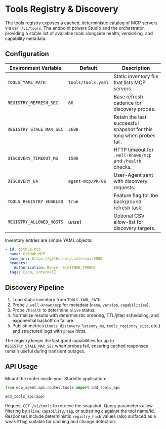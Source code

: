 # Tools Registry & Discovery

The tools registry exposes a cached, deterministic catalog of MCP servers via
`GET /v1/tools`. The endpoint powers Studio and the orchestrator, providing a
stable list of available tools alongside health, versioning, and capability
metadata.

## Configuration

| Environment Variable | Default | Description |
| -------------------- | ------- | ----------- |
| `TOOLS_YAML_PATH` | `tools/tools.yaml` | Static inventory file that lists MCP servers. |
| `REGISTRY_REFRESH_SEC` | `60` | Base refresh cadence for discovery probes. |
| `REGISTRY_STALE_MAX_SEC` | `3600` | Retain the last successful snapshot for this long when probes fail. |
| `DISCOVERY_TIMEOUT_MS` | `1500` | HTTP timeout for `.well-known/mcp` and `/health` checks. |
| `DISCOVERY_UA` | `agent-mcp/PR-06` | User-Agent sent with discovery requests. |
| `TOOLS_REGISTRY_ENABLED` | `true` | Feature flag for the background refresh task. |
| `REGISTRY_ALLOWED_HOSTS` | _unset_ | Optional CSV allow-list for discovery targets. |

Inventory entries are simple YAML objects:

```yaml
- id: github-mcp
  name: GitHub MCP
  base_url: https://github-mcp.internal:8080
  headers:
    Authorization: Bearer ${GITHUB_TOKEN}
  tags: [scm, internal]
```

## Discovery Pipeline

1. Load static inventory from `TOOLS_YAML_PATH`.
2. Probe `/.well-known/mcp` for metadata (`name`, `version`, `capabilities`).
3. Probe `/health` to determine `alive` status.
4. Normalize results with deterministic ordering, TTL/jitter scheduling, and
   exponential backoff on failure.
5. Publish metrics (`tools_discovery_latency_ms`, `tools_registry_size`, etc.)
   and structured logs with `phase` hints.

The registry keeps the last good capabilities for up to
`REGISTRY_STALE_MAX_SEC` when probes fail, ensuring cached responses remain
useful during transient outages.

## API Usage

Mount the router inside your Starlette application:

```python
from mcp_agent.api.routes.tools import add_tools_api

add_tools_api(app)
```

Request `GET /v1/tools` to retrieve the snapshot. Query parameters allow
filtering by `alive`, `capability`, `tag`, or substring `q` against the tool
name/id. Responses include deterministic `registry_hash` values (also surfaced
as a weak `ETag`) suitable for caching and change detection.

